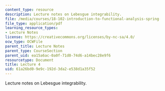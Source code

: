 ```yaml
---
content_type: resource
description: Lecture notes on Lebesgue integrability.
file: /media/courses/18-102-introduction-to-functional-analysis-spring-2009/61a26bd09e9c192d3da2e538d1a35f52_MIT18_102s09_lec04.pdf
file_type: application/pdf
learning_resource_types:
- Lecture Notes
license: https://creativecommons.org/licenses/by-nc-sa/4.0/
ocw_type: OCWFile
parent_title: Lecture Notes
parent_type: CourseSection
parent_uid: ea15a6ac-0a0f-71d0-74d6-a14bec28e9f6
resourcetype: Document
title: Lecture 4
uid: 61a26bd0-9e9c-192d-3da2-e538d1a35f52
---
```

Lecture notes on Lebesgue integrability.